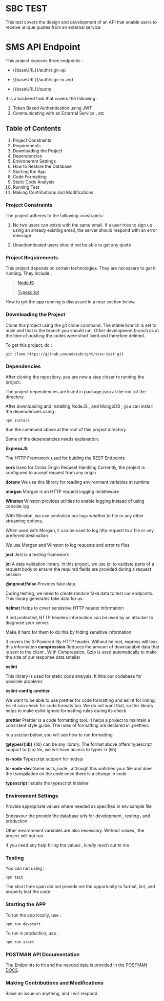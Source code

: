 # SBC TEST

This test covers the design and development of an API that enable users to receive unique quotes from an external service

# SMS API Endpoint

This project exposes three endpoints :

-   {{baseURL}}/auth/sign-up

-   {{baseURL}}/auth/sign-in and

-   {{baseURL}}/quote

It is a backend task that covers the following :

1. Token Based Authentication using JWT
2. Communicating with an External Service ,
   etc

## Table of Contents

1. Project Constraints
1. Requirements
1. Downloading the Project
1. Dependencies
1. Environemnt Settings
1. How to Restore the Database
1. Starting the App
1. Code Formatting
1. Static Code Analysis
1. Running Test
1. Making Contributions and Modifications

### Project Constraints

The project adheres to the following constraints :

1. No two users can exists with the same email. If a user tries to sign up using an
   already existing email, the server should respond with an error message

1. Unauthenticated users should not be able to get any quote

### Project Requirements

This project depends on certain technologies. They are necessary to get it running.
They include :

> [NodeJS](https://nodejs.org)

> [Typescript](https://typescript.lang)

How to get the app running is discussed in a near section below

### Downloading the Project

Clone this project using the git clone command.
The stable branch is set to main and that is the branch you should run.
Other development branch as at the time of pushing the codes were short lived and
therefore deleted.

To get this project, do :

`git clone https://github.com/adeisbright/sbsc-test.git`

### Dependencies

After cloning the repository, you are now a step closer to running the project.

The project dependencies are listed in package.json at the root of the directory.

After downloading and installing NodeJS , and MongoDB ; you can install the
dependencies using :

`npm install`

Run the command above at the root of this project directory.

Some of the dependencies needs explanation.

**ExpressJS**

The HTTP Framework used for buiding the REST Endpoints

**cors**
Used for Cross Origin Request Handling
Currently, the project is configured to accept request from any origin

**dotenv**
We use this library for reading environment variables at runtime

**morgan**
Morgan is an HTTP request logging middleware

**Winston**
Winston provides utilities to enable logging instead of using console.log

With Winston, we can centralize our logs whether to file or any other streaming
options.

When used with Morgan, it can be used to log http request to a file
or any preferred destination

We use Morgan and Winston to log requests and error to files

**jest**
Jest is a testing framework

**joi**
A data validation library.
In this project, we use joi to validate parts of a request body to ensure
the required fields are provided during a request session

**@ngneat/falso**
Provides fake data

During testing, we need to create random fake data to test our endpoints.
This library generates fake data for us.

**helmet**
Helps to cover sensistive HTTP header information

If not protected, HTTP headers information can be used by an attacker
to diagnose your server.

Make it hard for them to do this by hiding sensitive information

It covers the X-Powered-By HTTP header.
Without helmet, express will leak this information
**compression**
Reduces the amount of downladable data that is sent to the client .
With Compression, Gzip is used automatically to make the size of our
response data smaller

**eslint**

This library is used for static code analysis.
It lints our codebase for possible problems

**eslint-config-prettier**

We want to be able to use prettier for code formatting and eslint for
linting.
Eslint can check for code formats too.
We do not want that, so this library helps to make eslint ignore formatting rules
during its check

**prettier**
Prettier is a code formatting tool.
It helps a project to maintain a consistent style guide.
The rules of formatting are declared in .prettierc

In a section below, you will see how to run formatting

**@types/{lib}**
{lib} can be any library.
The format above offers typescript support to {lib}
So, we will have access to types in {lib}

**ts-node**
Typescript support for nodejs

**ts-node-dev**
Same as ts_node , although this watches your file and does the transpilation
on the code once there is a change in code

**typescript**
Installs the typescript installer

### Environment Settings

Provide appropriate values where needed as specified in env.sample file

Endeavour the provide the database urls for development , testing , and production

Other environment variables are also necessary.
Without values , the project will not run

If you need any help filling the values , kindly reach out to me

### Testing

You can run using :

`npm test`

The short time span did not provide me the opportunity to format, lint, and properly test
the code

### Starting the APP

To run the app locally, use :

`npm run devstart`

To run in production, use :

`npm run start`

### POSTMAN API Documentation

The Endpoints to hit and the needed data is provided in the
[POSTMAN DOCS](https://www.postman.com/blue-comet-755501/workspace/node/request/20669319-783f355c-ee09-4dae-8c2c-00e68824d458)

### Making Contributions and Modifications

Raise an issue on anything, and I will respond.
